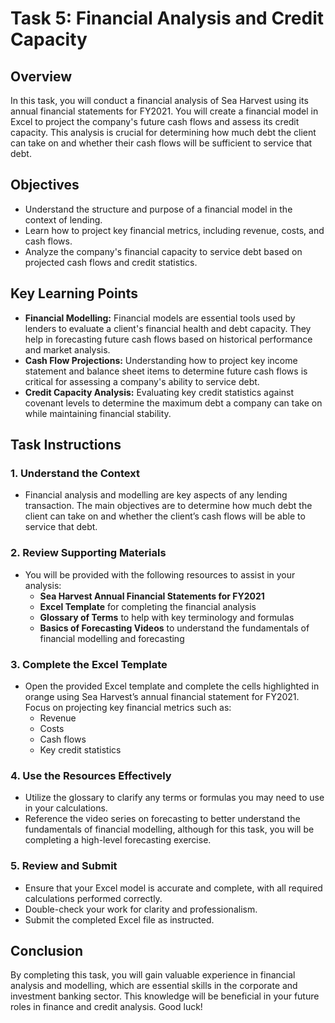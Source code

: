 # Task 5: Financial Analysis and Credit Capacity

## Overview
In this task, you will conduct a financial analysis of Sea Harvest using its annual financial statements for FY2021. You will create a financial model in Excel to project the company's future cash flows and assess its credit capacity. This analysis is crucial for determining how much debt the client can take on and whether their cash flows will be sufficient to service that debt.

## Objectives
- Understand the structure and purpose of a financial model in the context of lending.
- Learn how to project key financial metrics, including revenue, costs, and cash flows.
- Analyze the company's financial capacity to service debt based on projected cash flows and credit statistics.

## Key Learning Points
- **Financial Modelling:** Financial models are essential tools used by lenders to evaluate a client's financial health and debt capacity. They help in forecasting future cash flows based on historical performance and market analysis.
- **Cash Flow Projections:** Understanding how to project key income statement and balance sheet items to determine future cash flows is critical for assessing a company's ability to service debt.
- **Credit Capacity Analysis:** Evaluating key credit statistics against covenant levels to determine the maximum debt a company can take on while maintaining financial stability.

## Task Instructions

### 1. Understand the Context
- Financial analysis and modelling are key aspects of any lending transaction. The main objectives are to determine how much debt the client can take on and whether the client’s cash flows will be able to service that debt.

### 2. Review Supporting Materials
- You will be provided with the following resources to assist in your analysis:
  - **Sea Harvest Annual Financial Statements for FY2021**
  - **Excel Template** for completing the financial analysis
  - **Glossary of Terms** to help with key terminology and formulas
  - **Basics of Forecasting Videos** to understand the fundamentals of financial modelling and forecasting

### 3. Complete the Excel Template
- Open the provided Excel template and complete the cells highlighted in orange using Sea Harvest’s annual financial statement for FY2021. Focus on projecting key financial metrics such as:
  - Revenue
  - Costs
  - Cash flows
  - Key credit statistics

### 4. Use the Resources Effectively
- Utilize the glossary to clarify any terms or formulas you may need to use in your calculations.
- Reference the video series on forecasting to better understand the fundamentals of financial modelling, although for this task, you will be completing a high-level forecasting exercise.

### 5. Review and Submit
- Ensure that your Excel model is accurate and complete, with all required calculations performed correctly.
- Double-check your work for clarity and professionalism.
- Submit the completed Excel file as instructed.

## Conclusion
By completing this task, you will gain valuable experience in financial analysis and modelling, which are essential skills in the corporate and investment banking sector. This knowledge will be beneficial in your future roles in finance and credit analysis. Good luck!
